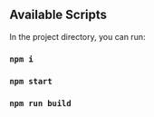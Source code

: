 
## Available Scripts

In the project directory, you can run:
### `npm i`

### `npm start`

### `npm run build`

